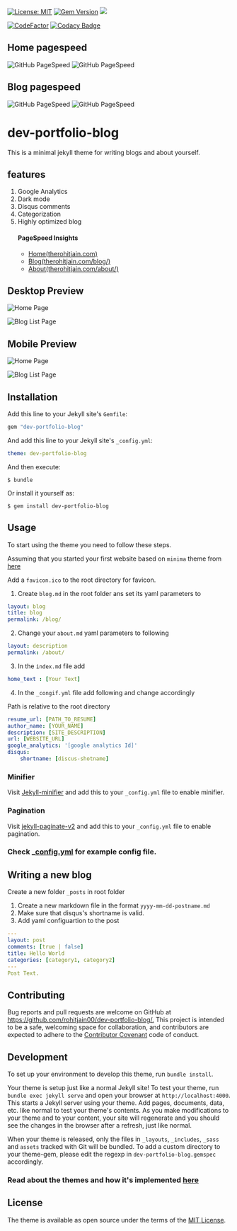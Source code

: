  [![License: MIT](https://img.shields.io/badge/License-MIT-yellow.svg)](https://opensource.org/licenses/MIT)
 [![Gem Version](https://badge.fury.io/rb/dev-portfolio-blog.svg)](https://badge.fury.io/rb/dev-portfolio-blog)
![](https://ruby-gem-downloads-badge.herokuapp.com/dev-portfolio-blog)

[![CodeFactor](https://www.codefactor.io/repository/github/rohitjain00/dev-portfolio-blog/badge)](https://www.codefactor.io/repository/github/rohitjain00/dev-portfolio-blog)
[![Codacy Badge](https://api.codacy.com/project/badge/Grade/d0b9f1c23f564a8195a8588de7895c4c)](https://www.codacy.com/manual/rohitjain00/dev-portfolio-blog?utm_source=github.com&amp;utm_medium=referral&amp;utm_content=rohitjain00/dev-portfolio-blog&amp;utm_campaign=Badge_Grade)

## Home pagespeed

![GitHub PageSpeed](https://api.speedbadge.io/v1?url=therohitjain.com&showStratLabel=true)
![GitHub PageSpeed](https://api.speedbadge.io/v1?url=therohitjain.com&strat=desktop&showStratLabel=true)


## Blog pagespeed

![GitHub PageSpeed](https://api.speedbadge.io/v1?url=therohitjain.com/blog&showStratLabel=true)
![GitHub PageSpeed](https://api.speedbadge.io/v1?url=therohitjain.com/blog&strat=desktop&showStratLabel=true)



# dev-portfolio-blog

This is a minimal jekyll theme for writing blogs and about yourself.

## features
 1. Google Analytics
 2. Dark mode
 3. Disqus comments
 4. Categorization
 5. Highly optimized blog 
     #### PageSpeed Insights
     * [Home](https://developers.google.com/speed/pagespeed/insights/?url=https%3A%2F%2Ftherohitjain.com)[(therohitjain.com)](https://therohitjain.com)
     * [Blog](https://developers.google.com/speed/pagespeed/insights/?url=https%3A%2F%2Ftherohitjain.com/blog/)[(therohitjain.com/blog/)](https://therohitjain.com/blog/)
     * [About](https://developers.google.com/speed/pagespeed/insights/?url=https%3A%2F%2Ftherohitjain.com/about/)[(therohitjain.com/about/)](https://therohitjain.com/about/)


## Desktop Preview

![Home Page](/screenshots/Home.png?raw=true "Home View of the website")

![Blog List Page](/screenshots/Blog.png?raw=true "Blog List of the website")

## Mobile Preview

![Home Page](/screenshots/Home-Mobile.png?raw=true "Home View of the website")

![Blog List Page](/screenshots/Blog-Mobile.png?raw=true "Blog List of the website")


## Installation

Add this line to your Jekyll site's `Gemfile`:

```ruby
gem "dev-portfolio-blog"
```

And add this line to your Jekyll site's `_config.yml`:

```yaml
theme: dev-portfolio-blog
```

And then execute:

    $ bundle

Or install it yourself as:

    $ gem install dev-portfolio-blog

## Usage

To start using the theme you need to follow these steps.

Assuming that you started your first website based on `minima` theme from [here](https://jekyllrb.com/docs/)

Add a `favicon.ico` to the root directory for favicon.

1. Create `blog.md` in the root folder ans set its yaml parameters to

```yaml
layout: blog
title: blog
permalink: /blog/
```

2. Change your `about.md` yaml parameters to following

```yaml
layout: description
permalink: /about/
```

3. In the `index.md` file add

```yaml
home_text : [Your Text]
```

4. In the `_congif.yml` file add following and change accordingly

Path is relative to the root directory
```yaml
resume_url: [PATH_TO_RESUME]
author_name: [YOUR_NAME]
description: [SITE_DESCRIPTION]
url: [WEBSITE_URL]
google_analytics: '[google analytics Id]'
disqus:
    shortname: [discus-shotname]
```

### Minifier

Visit [Jekyll-minifier](https://github.com/digitalsparky/jekyll-minifier) and add this to your `_config.yml` file to enable minifier.

### Pagination

Visit [jekyll-paginate-v2](https://github.com/sverrirs/jekyll-paginate-v2/blob/master/README-GENERATOR.md#site-configuration) and add this to your `_config.yml` file to enable pagination.

### Check [_config.yml](https://github.com/rohitjain00/dev-portfolio-blog/blob/master/_config.yml) for example config file.


## Writing a new blog

Create a new folder `_posts` in root folder

1. Create a new markdown file in the format `yyyy-mm-dd-postname.md`
2. Make sure that disqus's shortname is valid.
3. Add yaml configuartion to the post

```yaml
---
layout: post
comments: [true | false]
title: Hello World
categories: [category1, category2]
---
Post Text.
```


## Contributing

Bug reports and pull requests are welcome on GitHub at <https://github.com/rohitjain00/dev-portfolio-blog/.> This project is intended to be a safe, welcoming space for collaboration, and contributors are expected to adhere to the [Contributor Covenant](http://contributor-covenant.org) code of conduct.

## Development

To set up your environment to develop this theme, run `bundle install`.

Your theme is setup just like a normal Jekyll site! To test your theme, run `bundle exec jekyll serve` and open your browser at `http://localhost:4000`. This starts a Jekyll server using your theme. Add pages, documents, data, etc. like normal to test your theme's contents. As you make modifications to your theme and to your content, your site will regenerate and you should see the changes in the browser after a refresh, just like normal.

When your theme is released, only the files in `_layouts`, `_includes`, `_sass` and `assets` tracked with Git will be bundled.
To add a custom directory to your theme-gem, please edit the regexp in `dev-portfolio-blog.gemspec` accordingly.

### Read about the themes and how it's implemented [here](https://github.com/rohitjain00/dev-portfolio-blog/wiki/Theme-Management)

## License

The theme is available as open source under the terms of the [MIT License](https://opensource.org/licenses/MIT).

